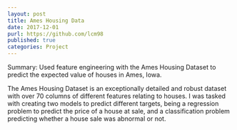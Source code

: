 ```yaml
---
layout: post
title: Ames Housing Data
date: 2017-12-01
purl: https://github.com/lcm98
published: true
categories: Project
---
```


Summary: Used feature engineering with the Ames Housing Dataset to predict the expected value of houses in Ames, Iowa.

The Ames Housing Dataset is an exceptionally detailed and robust dataset with over 70 columns of different features relating to houses. I was tasked with creating two models to predict different targets, being a regression problem to predict the price of a house at sale, and a classification problem predicting whether a house sale was abnormal or not.